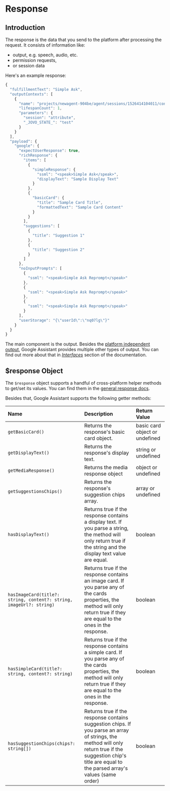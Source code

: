# Response

## Introduction

The response is the data that you send to the platform after processing the request. It consists of information like:

* output, e.g. speech, audio, etc.
* permission requests,
* or session data

Here's an example response:

```js
{
  "fulfillmentText": "Simple Ask",
  "outputContexts": [
    {
      "name": "projects/newagent-904be/agent/sessions/1526414104011/contexts/_jovo_session_pmfoz",
      "lifespanCount": 1,
      "parameters": {
        "session": "attribute",
        "_JOVO_STATE_": "test"
      }
    }
  ],
  "payload": {
    "google": {
      "expectUserResponse": true,
      "richResponse": {
        "items": [
          {
            "simpleResponse": {
              "ssml": "<speak>Simple Ask</speak>",
              "displayText": "Sample Display Text"
            }
          },
          {
            "basicCard": {
              "title": "Sample Card Title",
              "formattedText": "Sample Card Content"
            }
          }
        ],
        "suggestions": [
          {
            "title": "Suggestion 1"
          },
          {
            "title": "Suggestion 2"
          }
        ]
      },
      "noInputPrompts": [
        {
          "ssml": "<speak>Simple Ask Reprompt</speak>"
        },
        {
          "ssml": "<speak>Simple Ask Reprompt</speak>"
        },
        {
          "ssml": "<speak>Simple Ask Reprompt</speak>"
        }
      ],
      "userStorage": "{\"userId\":\"nq07lg\"}"
    }
  }
}
```

The main component is the output. Besides the [platform independent output](https://www.jovo.tech/docs/output), Google Assistant provides multiple other types of output. You can find out more about that in [*Interfaces*](https://www.jovo.tech/marketplace/jovo-platform-googleassistant#interfaces) section of the documentation.

## $response Object

The `$response` object supports a handful of cross-platform helper methods to get/set its values. You can find them in the [general response docs](https://www.jovo.tech/docs/requests-responses/response#cross-platform-methods).

Besides that, Google Assistant supports the following getter methods:

Name | Description | Return Value
:--- | :--- | :---
`getBasicCard()` | Returns the response's basic card object. | basic card object or undefined
`getDisplayText()` | Returns the response's display text. | string or undefined
`getMediaResponse()` | Returns the media response object | object or undefined
`getSuggestionsChips()` | Returns the response's suggestion chips array. | array or undefined
`hasDisplayText()` | Returns true if the response contains a display text. If you parse a string, the method will only return true if the string and the display text value are equal. | boolean
`hasImageCard(title?: string, content?: string, imageUrl?: string)` | Returns true if the response contains an image card. If you parse any of the cards properties, the method will only return true if they are equal to the ones in the response. | boolean
`hasSimpleCard(title?: string, content?: string)`  | Returns true if the response contains a simple card. If you parse any of the cards properties, the method will only return true if they are equal to the ones in the response.| boolean
`hasSuggestionChips(chips?: string[])` | Returns true if the response contains suggestion chips. If you parse an array of strings, the method will only return true if the suggestion chip's title are equal to the parsed array's values (same order) | boolean
 